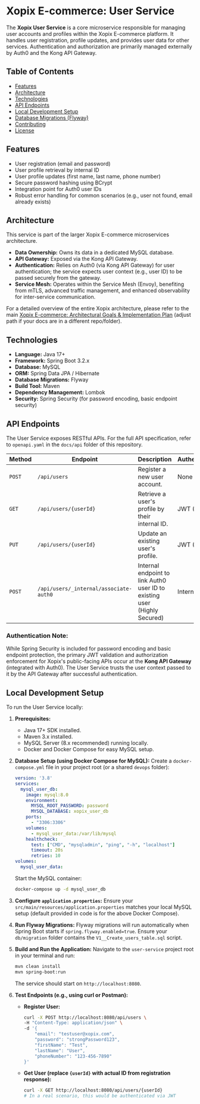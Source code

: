 # Xopix E-commerce: User Service

The **Xopix User Service** is a core microservice responsible for managing user accounts and profiles within the Xopix E-commerce platform. It handles user registration, profile updates, and provides user data for other services. Authentication and authorization are primarily managed externally by Auth0 and the Kong API Gateway.

## Table of Contents

- [Features](#features)
- [Architecture](#architecture)
- [Technologies](#technologies)
- [API Endpoints](#api-endpoints)
- [Local Development Setup](#local-development-setup)
- [Database Migrations (Flyway)](#database-migrations-flyway)
- [Contributing](#contributing)
- [License](#license)

## Features

- User registration (email and password)
- User profile retrieval by internal ID
- User profile updates (first name, last name, phone number)
- Secure password hashing using BCrypt
- Integration point for Auth0 user IDs
- Robust error handling for common scenarios (e.g., user not found, email already exists)

## Architecture

This service is part of the larger Xopix E-commerce microservices architecture.

- **Data Ownership:** Owns its data in a dedicated MySQL database.
- **API Gateway:** Exposed via the Kong API Gateway.
- **Authentication:** Relies on Auth0 (via Kong API Gateway) for user authentication; the service expects user context (e.g., user ID) to be passed securely from the gateway.
- **Service Mesh:** Operates within the Service Mesh (Envoy), benefiting from mTLS, advanced traffic management, and enhanced observability for inter-service communication.

For a detailed overview of the entire Xopix architecture, please refer to the main [Xopix E-commerce: Architectural Goals & Implementation Plan](../docs/ARCHITECTURE_PLAN.md) (adjust path if your docs are in a different repo/folder).

## Technologies

- **Language:** Java 17+
- **Framework:** Spring Boot 3.2.x
- **Database:** MySQL
- **ORM:** Spring Data JPA / Hibernate
- **Database Migrations:** Flyway
- **Build Tool:** Maven
- **Dependency Management:** Lombok
- **Security:** Spring Security (for password encoding, basic endpoint security)

## API Endpoints

The User Service exposes RESTful APIs. For the full API specification, refer to `openapi.yaml` in the `docs/api` folder of this repository.

| Method | Endpoint                    | Description                                  | Authentication |
| ------ | --------------------------- | -------------------------------------------- | -------------- |
| `POST` | `/api/users`                | Register a new user account.                 | None           |
| `GET`  | `/api/users/{userId}`       | Retrieve a user's profile by their internal ID. | JWT (Auth0)    |
| `PUT`  | `/api/users/{userId}`       | Update an existing user's profile.           | JWT (Auth0)    |
| `POST` | `/api/users/_internal/associate-auth0` | Internal endpoint to link Auth0 user ID to existing user (Highly Secured) | Internal Only |

### Authentication Note:
While Spring Security is included for password encoding and basic endpoint protection, the primary JWT validation and authorization enforcement for Xopix's public-facing APIs occur at the **Kong API Gateway** (integrated with Auth0). The User Service trusts the user context passed to it by the API Gateway after successful authentication.

## Local Development Setup

To run the User Service locally:

1.  **Prerequisites:**
    * Java 17+ SDK installed.
    * Maven 3.x installed.
    * MySQL Server (8.x recommended) running locally.
    * Docker and Docker Compose for easy MySQL setup.

2.  **Database Setup (using Docker Compose for MySQL):**
    Create a `docker-compose.yml` file in your project root (or a shared `devops` folder):
    ```yaml
    version: '3.8'
    services:
      mysql_user_db:
        image: mysql:8.0
        environment:
          MYSQL_ROOT_PASSWORD: password
          MYSQL_DATABASE: xopix_user_db
        ports:
          - "3306:3306"
        volumes:
          - mysql_user_data:/var/lib/mysql
        healthcheck:
          test: ["CMD", "mysqladmin", "ping", "-h", "localhost"]
          timeout: 20s
          retries: 10
    volumes:
      mysql_user_data:
    ```
    Start the MySQL container:
    ```bash
    docker-compose up -d mysql_user_db
    ```

3.  **Configure `application.properties`:**
    Ensure your `src/main/resources/application.properties` matches your local MySQL setup (default provided in code is for the above Docker Compose).

4.  **Run Flyway Migrations:**
    Flyway migrations will run automatically when Spring Boot starts if `spring.flyway.enabled=true`. Ensure your `db/migration` folder contains the `V1__Create_users_table.sql` script.

5.  **Build and Run the Application:**
    Navigate to the `user-service` project root in your terminal and run:
    ```bash
    mvn clean install
    mvn spring-boot:run
    ```
    The service should start on `http://localhost:8080`.

6.  **Test Endpoints (e.g., using curl or Postman):**

    * **Register User:**
        ```bash
        curl -X POST http://localhost:8080/api/users \
        -H "Content-Type: application/json" \
        -d '{
            "email": "testuser@xopix.com",
            "password": "strongPassword123",
            "firstName": "Test",
            "lastName": "User",
            "phoneNumber": "123-456-7890"
        }'
        ```
    * **Get User (replace `{userId}` with actual ID from registration response):**
        ```bash
        curl -X GET http://localhost:8080/api/users/{userId}
        # In a real scenario, this would be authenticated via JWT
        ```